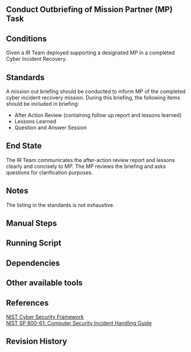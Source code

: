 ## Conduct Outbriefing of Mission Partner (MP) Task  


## Conditions  
Given a IR Team deployed supporting a designated MP in a completed Cyber Incident Recovery.  


## Standards  
A mission out briefing should be conducted to inform MP of the completed cyber incident recovery mission. During this briefing, the following items should be included in briefing:  
* After Action Review (containing follow up report and lessons learned)  
* Lessons Learned  
* Question and Answer Session  


## End State  
The IR Team communicates the after-action review report and lessons clearly and concisely to MP. The MP reviews the briefing and asks questions for clarification purposes.  


## Notes  
The listing in the standards is not exhaustive.  


## Manual Steps  


## Running Script  


## Dependencies  


## Other available tools  


## References  
[NIST Cyber Security Framework](https://www.nist.gov/cyberframework)  
[NIST SP 800-61: Computer Security Incident Handling Guide](https://csrc.nist.gov/publications/detail/sp/800-61/rev-2/final)  


## Revision History  
